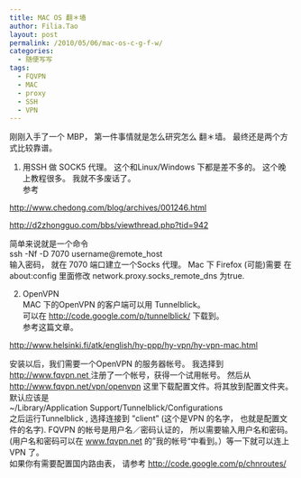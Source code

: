 ```yaml
---
title: MAC OS 翻＊墙
author: Filia.Tao
layout: post
permalink: /2010/05/06/mac-os-c-g-f-w/
categories:
  - 随便写写
tags:
  - FQVPN
  - MAC
  - proxy
  - SSH
  - VPN
---
```

刚刚入手了一个 MBP， 第一件事情就是怎么研究怎么 翻＊墙。 最终还是两个方式比较靠谱。 

1. 用SSH 做 SOCK5 代理。 这个和Linux/Windows 下都是差不多的。 这个晚上教程很多。 我就不多废话了。  
参考

http://www.chedong.com/blog/archives/001246.html

http://d2zhongguo.com/bbs/viewthread.php?tid=942

简单来说就是一个命令  
ssh -Nf -D 7070 username@remote_host  
输入密码， 就在 7070 端口建立一个Socks 代理。 Mac 下 Firefox (可能)需要 在 about:config 里面修改 network.proxy.socks\_remote\_dns 为true.

2. OpenVPN  
MAC 下的OpenVPN 的客户端可以用 Tunnelblick。  
可以在 http://code.google.com/p/tunnelblick/ 下载到。  
参考这篇文章。 

http://www.helsinki.fi/atk/english/hy-ppp/hy-vpn/hy-vpn-mac.html

安装以后，我们需要一个OpenVPN 的服务器帐号。 我选择到 [http://www.fqvpn.net ][1]注册了一个帐号，获得一个试用帐号。 然后从 <http://www.fqvpn.net/vpn/openvpn> 这里下载配置文件。将其放到配置文件夹。默认应该是  
~/Library/Application Support/Tunnelblick/Configurations  
之后运行Tunnelblick , 选择连接到 ”client” (这个是VPN 的名字， 也就是配置文件的名字). FQVPN 的帐号是用户名／密码认证的， 所以需要输入用户名和密码。 (用户名和密码可以在 www.fqvpn.net 的”我的帐号“中看到。）等一下就可以连上VPN 了。  
如果你有需要配置国内路由表， 请参考 http://code.google.com/p/chnroutes/

 [1]: http://www.fqvpn.net